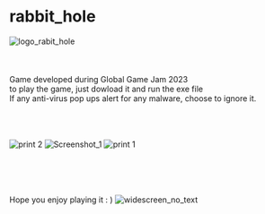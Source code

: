 # rabbit_hole
![logo_rabit_hole](https://user-images.githubusercontent.com/107645804/228008855-3d336ad8-2e56-40b1-a6e9-1800d3b5d714.png)
<br><br><br><br>
Game developed during Global Game Jam 2023 </br>
to play the game, just dowload it and run the exe file </br>
If any anti-virus pop ups alert for any malware, choose to ignore it. 
<br><br><br><br>


![print 2](https://user-images.githubusercontent.com/107645804/228008983-42462c03-3e27-48cb-b1ab-f0310b409434.png)
![Screenshot_1](https://user-images.githubusercontent.com/107645804/228008992-3c42f551-fbab-4478-8a11-0048520bbbc6.png)
![print 1](https://user-images.githubusercontent.com/107645804/228009953-68f2199c-6839-4df7-adac-e4127ac77a2b.png)


<br><br><br><br>
Hope you enjoy playing it : )
![widescreen_no_text](https://user-images.githubusercontent.com/107645804/228008875-9c684921-90a0-4115-925e-7b86cc39f548.png)
